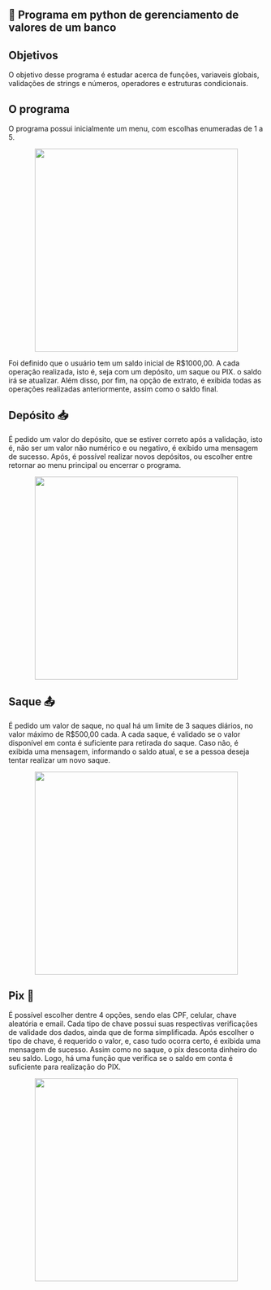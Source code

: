 ## :file_folder: Programa em python de gerenciamento de valores de um banco

## Objetivos
O objetivo desse programa é estudar acerca de funções, variaveis globais, validações de strings e números, operadores e estruturas condicionais.

## O programa
O programa possui inicialmente um menu, com escolhas enumeradas de 1 a 5.

<div align=center>
  <img  width=400 src= 'https://user-images.githubusercontent.com/56310579/198419444-56ba73c0-b015-421a-917a-12fa0067c08d.png'/>
  </div>

Foi definido que o usuário tem um saldo inicial de R$1000,00.
A cada operação realizada, isto é, seja com um depósito, um saque ou PIX. o saldo irá se atualizar. Além disso, por fim, na opção de extrato, é exibida todas as operações realizadas anteriormente, assim como o saldo final.

## Depósito :inbox_tray:
É pedido um valor do depósito, que se estiver correto após a validação, isto é, não ser um valor não numérico e ou negativo, é exibido uma mensagem de sucesso. Após, é possível realizar novos depósitos, ou escolher entre retornar ao menu principal ou encerrar o programa.

<div align=center>
<img width=400 src='https://user-images.githubusercontent.com/56310579/198707432-1f1c3b03-288a-4ea5-99da-9fed7a719685.png'/>
</div>

## Saque :outbox_tray:
É pedido um valor de saque, no qual há um limite de 3 saques diários, no valor máximo de R$500,00 cada. A cada saque, é validado se o valor disponível em conta é suficiente para retirada do saque. Caso não, é exibida uma mensagem, informando o saldo atual, e se a pessoa deseja tentar realizar um novo saque.

<div align=center>
<img width=400 src='https://user-images.githubusercontent.com/56310579/198709519-28b58b77-7b27-4129-a2f6-95577e3d5fb9.png'/>
</div>

## Pix :money_with_wings:

É possível escolher dentre 4 opções, sendo elas CPF, celular, chave aleatória e email. Cada tipo de chave possui suas  respectivas verificações de validade dos dados, ainda que de forma simplificada.
Após escolher o tipo de chave, é requerido o valor, e, caso tudo ocorra certo, é exibida uma mensagem de sucesso.
Assim como no saque, o pix desconta dinheiro do seu saldo. Logo, há uma função que verifica se o saldo em conta é suficiente para realização do PIX.


<div align=center>
<img width=400 src='https://user-images.githubusercontent.com/56310579/198714678-6a562157-2d26-497b-a89d-751db1ebe127.png'/>
</div>

